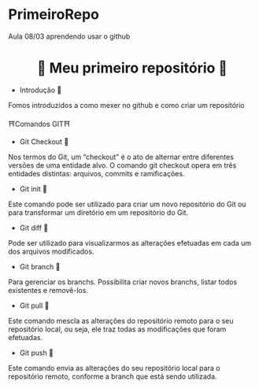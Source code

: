 # PrimeiroRepo
Aula 08/03 aprendendo usar o github

<h1 align="center"> 👾 Meu primeiro repositório 🤖 </h1>

- Introdução 🐉

Fomos introduzidos a como mexer no github e como criar um repositório


⛩️Comandos GIT⛩️

- Git Checkout 🐊

Nos termos do Git, um “checkout” é o ato de alternar entre diferentes versões de uma entidade alvo. O comando git checkout opera em três entidades distintas: arquivos, commits e ramificações.

- Git init 🐍

Este comando pode ser utilizado para criar um novo repositório do Git ou para transformar um diretório em um repositório do Git.

- Git diff 🐢

Pode ser utilizado para visualizarmos as alterações efetuadas em cada um dos arquivos modificados.

- Git branch 🐲

Para gerenciar os branchs. Possibilita criar novos branchs, listar todos existentes e removê-los.

- Git pull 🦉

Este comando mescla as alterações do repositório remoto para o seu repositório local, ou seja, ele traz todas as modificações que foram efetuadas.

- Git push 🐼

Este comando envia as alterações do seu repositório local para o repositório remoto, conforme a branch que está sendo utilizada.
